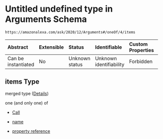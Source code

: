 # Untitled undefined type in Arguments Schema

```txt
https://amazonalexa.com/ask/2020/12/Arguments#/oneOf/4/items
```



| Abstract            | Extensible | Status         | Identifiable            | Custom Properties | Additional Properties | Access Restrictions | Defined In                                                             |
| :------------------ | :--------- | :------------- | :---------------------- | :---------------- | :-------------------- | :------------------ | :--------------------------------------------------------------------- |
| Can be instantiated | No         | Unknown status | Unknown identifiability | Forbidden         | Allowed               | none                | [Arguments.json*](../../schemas/Arguments.json "open original schema") |

## items Type

merged type ([Details](arguments-oneof-4-items.md))

one (and only one) of

*   [Call](actiondeclaration-properties-annotations-call.md "check type definition")

*   [name](arguments-definitions-arg-expression-oneof-name.md "check type definition")

*   [property reference](arguments-definitions-arg-expression-oneof-property-reference.md "check type definition")
